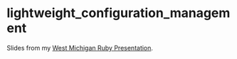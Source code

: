 lightweight_configuration_management
====================================

Slides from my [West Michigan Ruby Presentation](http://www.meetup.com/mi-ruby/events/123047932/).



